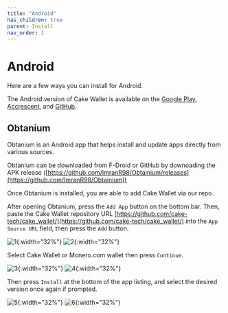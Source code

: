 ```yaml
---
title: "Android"
has_children: true
parent: Install
nav_order: 1
---
```


# Android

Here are a few ways you can install for Android.

The Android version of Cake Wallet is available on the [Google Play](https://play.google.com/store/apps/details?id=com.cakewallet.cake_wallet&referrer=utm_source%3Dguides.cakewallet.com%26utm_medium%3Dwebsite), [Accrescent](https://accrescent.app/app/com.cakewallet.cake_wallet), and [GitHub](https://github.com/cake-tech/cake_wallet/).

## Obtanium

Obtanium is an Android app that helps install and update apps directly from various sources.

Obtanium can be downloaded from F-Droid or GitHub by downoading the APK release ([https://github.com/ImranR98/Obtainium/releases](https://github.com/ImranR98/Obtainium))

Once Obtanium is installed, you are able to add Cake Wallet via our repo.

After opening Obtanium, press the `Add App` button on the bottom bar. Then, paste the Cake Wallet repository URL [https://github.com/cake-tech/cake_wallet/](https://github.com/cake-tech/cake_wallet/) into the `App Source URL` field, then press the `Add` button.

![1](./obtanium-1.png){:width="32%"}
![2](./obtanium-2.png){:width="32%"}

Select Cake Wallet or Monero.com wallet then press `Continue`.

![3](./obtanium-3.png){:width="32%"}
![4](./obtanium-4.png){:width="32%"}

Then press `Install` at the bottom of the app listing, and select the desired version once again if prompted.

![5](./obtanium-5.png){:width="32%"}
![6](./obtanium-6.png){:width="32%"}